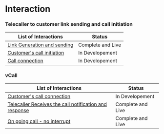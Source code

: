 # Interaction 

### Telecaller to customer link sending and call initiation  

| List of Interactions                         |Status|
| -------------------------------- |------|
| [Link Generation and sending](https://github.com/TwishaP/vCalling-Feature-Document/blob/master/Link%20Generation%20and%20Sending.md)      |   Complete and Live   |
| [Customer's call initiation](https://github.com/TwishaP/vCalling-Feature-Document/blob/master/call%20initiation.md)       |   In Developement   |
| [Call connection](https://github.com/TwishaP/vCalling-Feature-Document/blob/master/Call%20Connection.md)       |   In Developement   |

 
 ### vCall

| List of Interactions                         |Status|
| -------------------------------- |------|
| [Customer's call connection](https://github.com/TwishaP/vCalling-Feature-Document/blob/master/call%20initiation.md)       |   In Developement   |
| [Telecaller Receives the call notification and response](https://github.com/TwishaP/vCalling-Feature-Document/blob/master/On%20Going%20Call.md)      |   Complete and Live   |
| [On going call - no interrupt](https://github.com/TwishaP/vCalling-Feature-Document/blob/master/on%20going%20call-%20no%20interrupt.md)      |   Complete and Live   |
